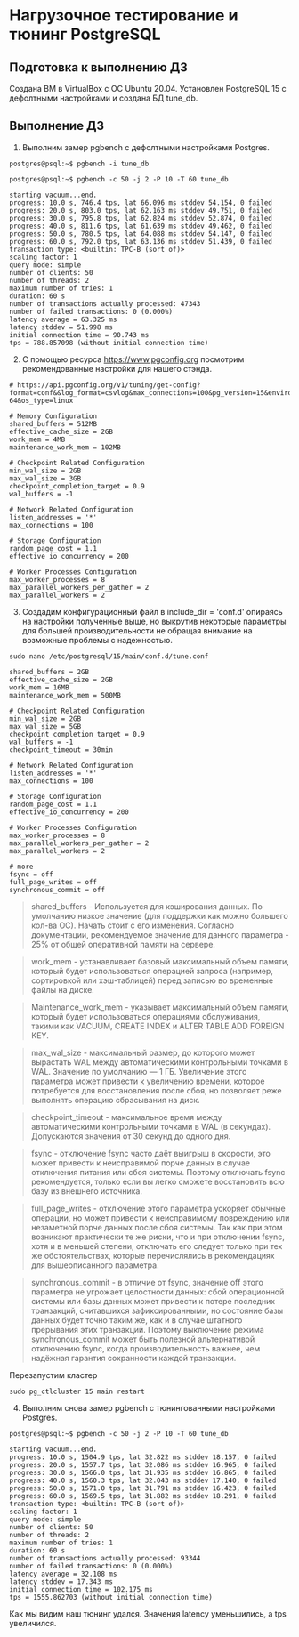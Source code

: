 # Нагрузочное тестирование и тюнинг PostgreSQL

## Подготовка к выполнению ДЗ
Создана ВМ в VirtualBox с ОС Ubuntu 20.04. Установлен PostgreSQL 15 с дефолтными настройками и создана БД tune_db.

## Выполнение ДЗ

1. Выполним замер pgbench с дефолтными настройками Postgres.
	
```postgres@psql:~$ pgbench -i tune_db```
	
```postgres@psql:~$ pgbench -c 50 -j 2 -P 10 -T 60 tune_db```
  
```pgbench (15.6 (Ubuntu 15.6-1.pgdg20.04+1))
starting vacuum...end.
progress: 10.0 s, 746.4 tps, lat 66.096 ms stddev 54.154, 0 failed
progress: 20.0 s, 803.0 tps, lat 62.163 ms stddev 49.751, 0 failed
progress: 30.0 s, 795.8 tps, lat 62.824 ms stddev 52.874, 0 failed
progress: 40.0 s, 811.6 tps, lat 61.639 ms stddev 49.462, 0 failed
progress: 50.0 s, 780.5 tps, lat 64.088 ms stddev 54.147, 0 failed
progress: 60.0 s, 792.0 tps, lat 63.136 ms stddev 51.439, 0 failed
transaction type: <builtin: TPC-B (sort of)>
scaling factor: 1
query mode: simple
number of clients: 50
number of threads: 2
maximum number of tries: 1
duration: 60 s
number of transactions actually processed: 47343
number of failed transactions: 0 (0.000%)
latency average = 63.325 ms
latency stddev = 51.998 ms
initial connection time = 90.743 ms
tps = 788.857098 (without initial connection time)
```

2. С помощью ресурса https://www.pgconfig.org посмотрим рекомендованные настройки для нашего стэнда.

```# Generated by PGConfig 3.1.4 (1fe6d98dedcaad1d0a114617cfd08b4fed1d8a01)
# https://api.pgconfig.org/v1/tuning/get-config?format=conf&&log_format=csvlog&max_connections=100&pg_version=15&environment_name=Mixed&total_ram=4GB&cpus=2&drive_type=SSD&arch=x86-64&os_type=linux

# Memory Configuration
shared_buffers = 512MB
effective_cache_size = 2GB
work_mem = 4MB
maintenance_work_mem = 102MB

# Checkpoint Related Configuration
min_wal_size = 2GB
max_wal_size = 3GB
checkpoint_completion_target = 0.9
wal_buffers = -1

# Network Related Configuration
listen_addresses = '*'
max_connections = 100

# Storage Configuration
random_page_cost = 1.1
effective_io_concurrency = 200

# Worker Processes Configuration
max_worker_processes = 8
max_parallel_workers_per_gather = 2
max_parallel_workers = 2
```

3. Создадим конфигурационный файл в include_dir = 'conf.d' опираясь на настройки полученные выше, но выкрутив некоторые параметры для большей производительности не обращая внимание на возможные проблемы с надежностью.

```sudo nano /etc/postgresql/15/main/conf.d/tune.conf```


```# Memory Configuration
shared_buffers = 2GB
effective_cache_size = 2GB
work_mem = 16MB
maintenance_work_mem = 500MB

# Checkpoint Related Configuration
min_wal_size = 2GB
max_wal_size = 5GB
checkpoint_completion_target = 0.9
wal_buffers = -1
checkpoint_timeout = 30min

# Network Related Configuration
listen_addresses = '*'
max_connections = 100

# Storage Configuration
random_page_cost = 1.1
effective_io_concurrency = 200

# Worker Processes Configuration
max_worker_processes = 8
max_parallel_workers_per_gather = 2
max_parallel_workers = 2

# more
fsync = off
full_page_writes = off
synchronous_commit = off
```

> shared_buffers - Используется для кэширования данных. По умолчанию низкое значение (для поддержки как можно большего кол-ва ОС). Начать стоит с его изменения.
> Согласно документации, рекомендуемое значение для данного параметра - 25% от общей оперативной памяти на сервере.

> work_mem - устанавливает базовый максимальный объем памяти, который будет использоваться операцией запроса (например, сортировкой или хэш-таблицей)
> перед записью во временные файлы на диске.

> Maintenance_work_mem - указывает максимальный объем памяти, который будет использоваться операциями обслуживания, такими как
> VACUUM, CREATE INDEX и ALTER TABLE ADD FOREIGN KEY.

> max_wal_size -  максимальный размер, до которого может вырастать WAL между автоматическими контрольными точками в WAL.
> Значение по умолчанию — 1 ГБ. Увеличение этого параметра может привести к увеличению времени, которое потребуется для восстановления после сбоя,
> но позволяет реже выполнять операцию сбрасывания на диск.

>  checkpoint_timeout - максимальное время между автоматическими контрольными точками в WAL (в секундах). Допускаются значения от 30 секунд до одного дня.

> fsync - отключение fsync часто даёт выигрыш в скорости, это может привести к неисправимой порче данных в случае отключения питания или сбоя системы.
> Поэтому отключать fsync рекомендуется, только если вы легко сможете восстановить всю базу из внешнего источника.

> full_page_writes - отключение этого параметра ускоряет обычные операции, но может привести к неисправимому повреждению или незаметной порче данных после сбоя системы.
> Так как при этом возникают практически те же риски, что и при отключении fsync, хотя и в меньшей степени, отключать его следует только при тех же обстоятельствах,
> которые перечислялись в рекомендациях для вышеописанного параметра.

> synchronous_commit - в отличие от fsync, значение off этого параметра не угрожает целостности данных: сбой операционной системы или базы данных может привести
> к потере последних транзакций, считавшихся зафиксированными, но состояние базы данных будет точно таким же, как и в случае штатного прерывания этих транзакций.
> Поэтому выключение режима synchronous_commit может быть полезной альтернативой отключению fsync, когда производительность важнее, чем надёжная гарантия
> сохранности каждой транзакции.

Перезапустим кластер

```sudo pg_ctlcluster 15 main restart```


4. Выполним снова замер pgbench с тюнингованными настройками Postgres.
	
```postgres@psql:~$ pgbench -c 50 -j 2 -P 10 -T 60 tune_db```
  
```pgbench (15.6 (Ubuntu 15.6-1.pgdg20.04+1))
starting vacuum...end.
progress: 10.0 s, 1504.9 tps, lat 32.822 ms stddev 18.157, 0 failed
progress: 20.0 s, 1557.7 tps, lat 32.086 ms stddev 16.965, 0 failed
progress: 30.0 s, 1566.0 tps, lat 31.935 ms stddev 16.865, 0 failed
progress: 40.0 s, 1560.3 tps, lat 32.043 ms stddev 17.140, 0 failed
progress: 50.0 s, 1571.0 tps, lat 31.791 ms stddev 16.423, 0 failed
progress: 60.0 s, 1569.5 tps, lat 31.882 ms stddev 18.291, 0 failed
transaction type: <builtin: TPC-B (sort of)>
scaling factor: 1
query mode: simple
number of clients: 50
number of threads: 2
maximum number of tries: 1
duration: 60 s
number of transactions actually processed: 93344
number of failed transactions: 0 (0.000%)
latency average = 32.108 ms
latency stddev = 17.343 ms
initial connection time = 102.175 ms
tps = 1555.862703 (without initial connection time)
```

Как мы видим наш тюнинг удался. Значения latency уменьшились, а tps увеличился.











